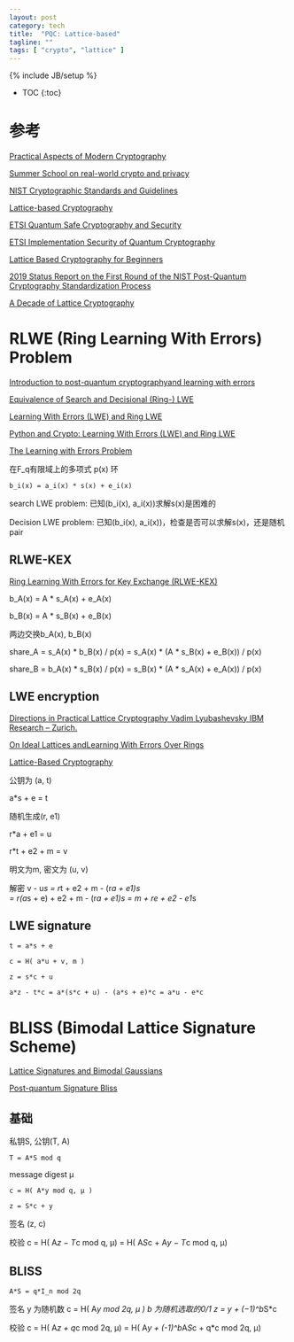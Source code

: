 ```yaml
---
layout: post
category: tech
title:  "PQC: Lattice-based"
tagline: ""
tags: [ "crypto", "lattice" ] 
---
```

{% include JB/setup %}

* TOC
{:toc}

# 参考

[Practical Aspects of Modern Cryptography](https://slideplayer.com/slide/14252306/)

[Summer School on real-world crypto and privacy](https://summerschool-croatia.cs.ru.nl/2018/program.shtml)

[NIST Cryptographic Standards and Guidelines](https://csrc.nist.gov/Projects/Cryptographic-Standards-and-Guidelines)

[Lattice-based Cryptography](https://pqcrypto2016.jp/data/Nguyen-pdf-PQC-LatticeCrypto.pdf)

[ETSI Quantum Safe Cryptography and Security](https://www.etsi.org/images/files/ETSIWhitePapers/QuantumSafeWhitepaper.pdf)

[ETSI Implementation Security of Quantum Cryptography](https://www.etsi.org/images/files/ETSIWhitePapers/etsi_wp27_qkd_imp_sec_FINAL.pdf)

[Lattice Based Cryptography for Beginners](https://eprint.iacr.org/2015/938.pdf)

[2019 Status Report on the First Round of the NIST Post-Quantum Cryptography Standardization Process](https://nvlpubs.nist.gov/nistpubs/ir/2019/NIST.IR.8240.pdf)

[A Decade of Lattice Cryptography](https://web.eecs.umich.edu/~cpeikert/pubs/lattice-survey.pdf)

# RLWE (Ring Learning With Errors) Problem

[Introduction to post-quantum cryptographyand learning with errors](https://summerschool-croatia.cs.ru.nl/2018/slides/Introduction%20to%20post-quantum%20cryptography%20and%20learning%20with%20errors.pdf)

[Equivalence of Search and Decisional (Ring-) LWE](https://slideplayer.com/slide/14640091/)

[Learning With Errors (LWE) and Ring LWE](https://medium.com/asecuritysite-when-bob-met-alice/learning-with-errors-lwe-and-ring-lwe-accf72f98c22)

[Python and Crypto: Learning With Errors (LWE) and Ring LWE](https://asecuritysite.com/public/lwe_ring.pdf)

[The Learning with Errors Problem](https://cims.nyu.edu/~regev/papers/lwesurvey.pdf)

在F\_q有限域上的多项式 p(x) 环

    b_i(x) = a_i(x) * s(x) + e_i(x)

search LWE problem: 已知(b\_i(x), a\_i(x))求解s(x)是困难的

Decision LWE problem: 已知(b\_i(x), a\_i(x))，检查是否可以求解s(x)，还是随机pair

## RLWE-KEX

[Ring Learning With Errors for Key Exchange (RLWE-KEX)](https://medium.com/asecuritysite-when-bob-met-alice/ring-learning-with-errors-for-key-exchange-rlwe-kex-5dc0ce37e207)

b_A(x) = A * s_A(x) + e_A(x)

b_B(x) = A * s_B(x) + e_B(x)

两边交换b_A(x), b_B(x)

share_A = s_A(x) * b_B(x)  / p(x) = s_A(x) * (A * s_B(x) + e_B(x)) / p(x)

share_B = b_A(x) * s_B(x) / p(x)  = s_B(x) * (A * s_A(x) + e_A(x)) / p(x)

## LWE encryption

[Directions in Practical Lattice Cryptography Vadim Lyubashevsky IBM Research – Zurich.](https://slideplayer.com/slide/10426928/)

[On Ideal Lattices andLearning With Errors Over Rings](https://web.eecs.umich.edu/~cpeikert/pubs/slides-ideal-lwe.pdf)

[Lattice-Based Cryptography](https://slideplayer.com/slide/16130291/)

公钥为 (a, t)

a*s + e = t

随机生成(r, e1)

r*a + e1 = u

r*t + e2 + m = v

明文为m, 密文为 (u, v)

解密
    v - u*s = r*t + e2 + m - (r*a + e1)*s  
            = r*(a*s + e) + e2 + m - (r*a + e1)*s
            = m + r*e + e2 - e1*s


## LWE signature

    t = a*s + e 

    c = H( a*u + v, m )

    z = s*c + u

    a*z - t*c = a*(s*c + u) - (a*s + e)*c = a*u - e*c


# BLISS (Bimodal Lattice Signature Scheme)

[Lattice Signatures and Bimodal Gaussians](https://link.springer.com/content/pdf/10.1007/978-3-642-40041-4_3.pdf)

[Post-quantum Signature Bliss](https://medium.com/@billatnapier/post-quantum-signature-bliss-632b3904c9e9)

## 基础

私钥S, 公钥(T, A)

    T = A*S mod q

message digest μ

    c = H( A*y mod q, μ ) 

    z = S*c + y

签名 (z, c)

校验  c = H( A*z − T*c mod q, μ) = H( A*S*c + A*y − T*c mod q, μ)

## BLISS

    A*S = q*I_n mod 2q

签名
    y 为随机数
    c = H( A*y mod 2q, μ )
    b 为随机选取的0/1
    z = y + (−1)^b*S*c

校验 c = H( A*z + q*c mod 2q, μ) = H( A*y + (-1)^b*A*S*c + q*c mod 2q, μ)  
